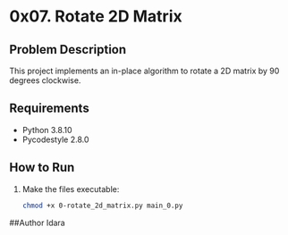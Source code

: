 # 0x07. Rotate 2D Matrix

## Problem Description
This project implements an in-place algorithm to rotate a 2D matrix by 90 degrees clockwise.

## Requirements
- Python 3.8.10
- Pycodestyle 2.8.0

## How to Run
1. Make the files executable:
   ```bash
   chmod +x 0-rotate_2d_matrix.py main_0.py

##Author
Idara
